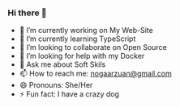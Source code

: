 ### Hi there 👋



- 🔭 I’m currently working on My Web-Site
- 🌱 I’m currently learning TypeScript
- 👯 I’m looking to collaborate on Open Source
- 🤔 I’m looking for help with my Docker
- 💬 Ask me about Soft Skils
- 📫 How to reach me: nogaarzuan@gmail.com
- 😄 Pronouns: She/Her
- ⚡ Fun fact: I have a crazy dog

